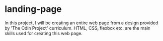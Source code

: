 # landing-page
In this project, I will be creating an entire web page from a design provided by 'The Odin Project' curriculum. HTML, CSS, flexbox etc. are the main skills used for creating this web page. 